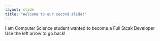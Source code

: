 ```yaml
---
layout: slide
title: "Welcome to our second slide!"
---
```

I am Computer Science student wanted to become a Full Stcak Developer
Use the left arrow to go back!
